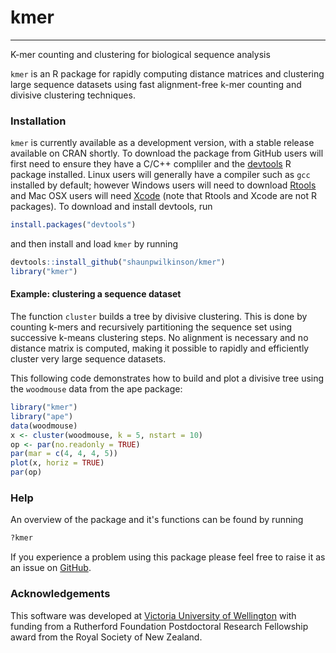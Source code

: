 # kmer


--------------------------------------------------------------------------------
K-mer counting and clustering for biological sequence analysis  

`kmer` is an R package for rapidly computing distance matrices and 
clustering large sequence datasets using fast alignment-free k-mer counting and 
divisive clustering techniques. 


### Installation
`kmer` is currently available as a development version, with a stable
release available on CRAN shortly. To download the package from 
GitHub users will first need to ensure they have a C/C++ compliler and the 
[devtools](https://github.com/hadley/devtools) R package installed. 
Linux users will generally have a compiler such as `gcc` installed by default; 
however Windows users will need to download 
[Rtools](https://cran.r-project.org/bin/windows/Rtools/) and Mac 
OSX users will need [Xcode](https://developer.apple.com/xcode) 
(note that Rtools and Xcode are not R packages). To download and install 
devtools, run 
```R
install.packages("devtools")
``` 
and then install and load `kmer` by running 
```R
devtools::install_github("shaunpwilkinson/kmer") 
library("kmer")
```

#### Example: clustering a sequence dataset
The function `cluster` builds a tree by divisive clustering.
This is done by counting k-mers and recursively partitioning 
the sequence set using successive k-means clustering steps. 
No alignment is necessary and no distance matrix is computed,
making it possible to rapidly and efficiently cluster 
very large sequence datasets.

This following code demonstrates how to build and plot a divisive 
tree using the `woodmouse` data from the ape package:

```R
library("kmer")
library("ape")
data(woodmouse)
x <- cluster(woodmouse, k = 5, nstart = 10)
op <- par(no.readonly = TRUE)
par(mar = c(4, 4, 4, 5))
plot(x, horiz = TRUE)
par(op)
```

### Help
An overview of the package and it's functions can be found by running
```R
?kmer
```
If you experience a problem using this package please feel free to
raise it as an issue on [GitHub](http://github.com/shaunpwilkinson/kmer/issues).

### Acknowledgements
This software was developed at 
[Victoria University of Wellington](http://www.victoria.ac.nz/) 
with funding from a Rutherford Foundation Postdoctoral Research Fellowship 
award from the Royal Society of New Zealand.
